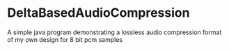# DeltaBasedAudioCompression
A simple java program demonstrating a lossless audio compression format of my own design for 8 bit pcm samples 
